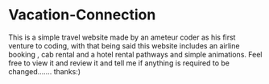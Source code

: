 # Vacation-Connection
This is a simple travel website made by an ameteur coder as his first venture to coding, with that being said this website includes an airline booking , cab rental and a hotel rental pathways and simple animations.
Feel free to view it and review it and tell me if anything is required to be changed.......
thanks:)
